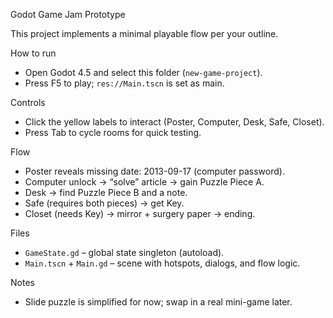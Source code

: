 Godot Game Jam Prototype

This project implements a minimal playable flow per your outline.

How to run
- Open Godot 4.5 and select this folder (`new-game-project`).
- Press F5 to play; `res://Main.tscn` is set as main.

Controls
- Click the yellow labels to interact (Poster, Computer, Desk, Safe, Closet).
- Press Tab to cycle rooms for quick testing.

Flow
- Poster reveals missing date: 2013-09-17 (computer password).
- Computer unlock -> “solve” article -> gain Puzzle Piece A.
- Desk -> find Puzzle Piece B and a note.
- Safe (requires both pieces) -> get Key.
- Closet (needs Key) -> mirror + surgery paper -> ending.

Files
- `GameState.gd` – global state singleton (autoload).
- `Main.tscn` + `Main.gd` – scene with hotspots, dialogs, and flow logic.

Notes
- Slide puzzle is simplified for now; swap in a real mini-game later.

